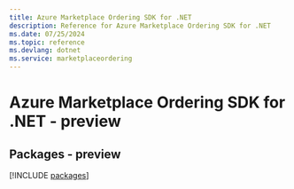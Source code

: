 ```yaml
---
title: Azure Marketplace Ordering SDK for .NET
description: Reference for Azure Marketplace Ordering SDK for .NET
ms.date: 07/25/2024
ms.topic: reference
ms.devlang: dotnet
ms.service: marketplaceordering
---
```

# Azure Marketplace Ordering SDK for .NET - preview
## Packages - preview
[!INCLUDE [packages](marketplace-ordering-index.md)]
